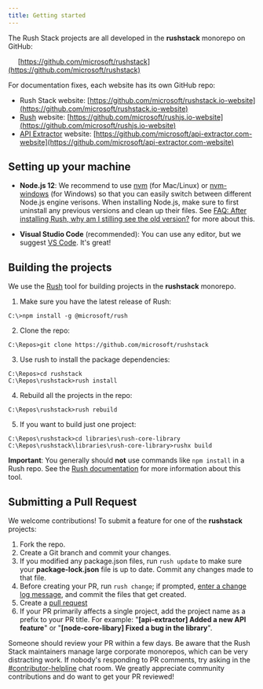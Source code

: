```yaml
---
title: Getting started
---
```


The Rush Stack projects are all developed in the **rushstack** monorepo on GitHub:

&nbsp;&nbsp;&nbsp;&nbsp; [https://github.com/microsoft/rushstack](https://github.com/microsoft/rushstack)

For documentation fixes, each website has its own GitHub repo:

- Rush Stack website: [https://github.com/microsoft/rushstack.io-website](https://github.com/microsoft/rushstack.io-website)
- [Rush](https://rushjs.io/) website: [https://github.com/microsoft/rushjs.io-website](https://github.com/microsoft/rushjs.io-website)
- [API Extractor](https://api-extractor.com/) website: [https://github.com/microsoft/api-extractor.com-website](https://github.com/microsoft/api-extractor.com-website)


## Setting up your machine

- **Node.js 12**: We recommend to use [nvm](https://github.com/creationix/nvm) (for Mac/Linux) or [nvm-windows](https://github.com/coreybutler/nvm-windows) (for Windows) so that you can easily switch between different Node.js engine verisons.  When installing Node.js, make sure to first uninstall any previous versions and clean up their files.  See [FAQ: After installing Rush, why am I stilling see the old version?](https://github.com/Microsoft/rushstack/wiki/Rush-~-FAQ#after-installing-rush-why-am-i-stilling-see-the-old-version) for more about this.

- **Visual Studio Code** (recommended):  You can use any editor, but we suggest [VS Code](https://code.visualstudio.com).  It's great!


## Building the projects

We use the [Rush](http://rushjs.io) tool for building projects in the **rushstack** monorepo.

1. Make sure you have the latest release of Rush:
```
C:\>npm install -g @microsoft/rush
```

2. Clone the repo:
```
C:\Repos>git clone https://github.com/microsoft/rushstack
```

3. Use rush to install the package dependencies:
```
C:\Repos>cd rushstack
C:\Repos\rushstack>rush install
```

4. Rebuild all the projects in the repo:
```
C:\Repos\rushstack>rush rebuild
```

5. If you want to build just one project:
```
C:\Repos\rushstack>cd libraries\rush-core-library
C:\Repos\rushstack\libraries\rush-core-library>rushx build
```

**Important**: You generally should **not** use commands like `npm install` in a Rush repo.  See the
[Rush documentation](https://rushjs.io/pages/developer/new_developer/) for more information about this tool.

## Submitting a Pull Request

We welcome contributions!  To submit a feature for one of the **rushstack** projects:

1. Fork the repo.
2. Create a Git branch and commit your changes.
3. If you modified any package.json files, run `rush update` to make sure your **package-lock.json** file is up to date.
   Commit any changes made to that file.
4. Before creating your PR, run `rush change`; if prompted, [enter a change log message](https://rushjs.io/pages/best_practices/change_logs/), and commit the files that get created.
5. Create a [pull request](https://help.github.com/articles/creating-a-pull-request/)
6. If your PR primarily affects a single project, add the project name as a prefix to your PR title.  For example: "**[api-extractor] Added a new API feature**" or "**[node-core-libary] Fixed a bug in the library**".

Someone should review your PR within a few days.  Be aware that the Rush Stack maintainers manage large
corporate monorepos, which can be very distracting work.  If nobody's responding to PR comments, try asking in the
[#contributor-helpline](https://rushstack.zulipchat.com/#narrow/stream/279883-contributor-helpline)
chat room.  We greatly appreciate community contributions and do want to get your PR reviewed!
